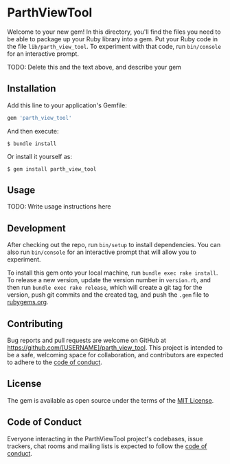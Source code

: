 # ParthViewTool

Welcome to your new gem! In this directory, you'll find the files you need to be able to package up your Ruby library into a gem. Put your Ruby code in the file `lib/parth_view_tool`. To experiment with that code, run `bin/console` for an interactive prompt.

TODO: Delete this and the text above, and describe your gem

## Installation

Add this line to your application's Gemfile:

```ruby
gem 'parth_view_tool'
```

And then execute:

    $ bundle install

Or install it yourself as:

    $ gem install parth_view_tool

## Usage

TODO: Write usage instructions here

## Development

After checking out the repo, run `bin/setup` to install dependencies. You can also run `bin/console` for an interactive prompt that will allow you to experiment.

To install this gem onto your local machine, run `bundle exec rake install`. To release a new version, update the version number in `version.rb`, and then run `bundle exec rake release`, which will create a git tag for the version, push git commits and the created tag, and push the `.gem` file to [rubygems.org](https://rubygems.org).

## Contributing

Bug reports and pull requests are welcome on GitHub at https://github.com/[USERNAME]/parth_view_tool. This project is intended to be a safe, welcoming space for collaboration, and contributors are expected to adhere to the [code of conduct](https://github.com/[USERNAME]/parth_view_tool/blob/master/CODE_OF_CONDUCT.md).

## License

The gem is available as open source under the terms of the [MIT License](https://opensource.org/licenses/MIT).

## Code of Conduct

Everyone interacting in the ParthViewTool project's codebases, issue trackers, chat rooms and mailing lists is expected to follow the [code of conduct](https://github.com/[USERNAME]/parth_view_tool/blob/master/CODE_OF_CONDUCT.md).

